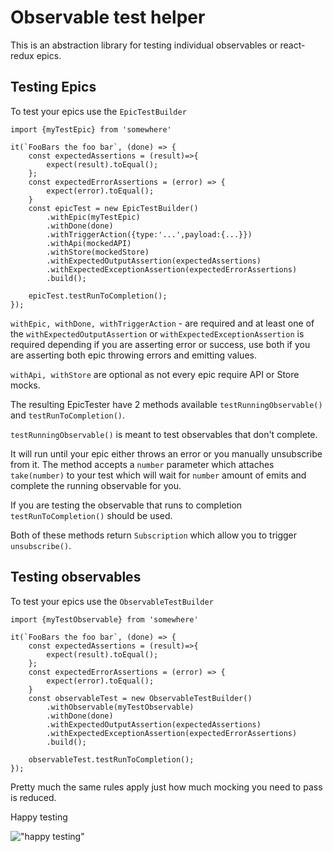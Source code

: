 # Observable test helper
This is an abstraction library for testing individual observables or react-redux epics.

## Testing Epics

To test your epics use the `EpicTestBuilder`
```
import {myTestEpic} from 'somewhere'

it(`FooBars the foo bar`, (done) => {
    const expectedAssertions = (result)=>{
        expect(result).toEqual();
    };
    const expectedErrorAssertions = (error) => {
        expect(error).toEqual();
    }
    const epicTest = new EpicTestBuilder()
        .withEpic(myTestEpic)
        .withDone(done)
        .withTriggerAction({type:'...',payload:{...}})
        .withApi(mockedAPI)
        .withStore(mockedStore)
        .withExpectedOutputAssertion(expectedAssertions)
        .withExpectedExceptionAssertion(expectedErrorAssertions)
        .build();

    epicTest.testRunToCompletion();
});
```
`withEpic, withDone, withTriggerAction` - are required and at least one of the `withExpectedOutputAssertion` or `withExpectedExceptionAssertion` is required depending if you are asserting error or success, use both if you are asserting both epic throwing errors and emitting values. 

`withApi, withStore` are optional as not every epic require API or Store mocks.

The resulting EpicTester have 2 methods available `testRunningObservable()` and `testRunToCompletion()`.
 
`testRunningObservable()` is meant to test observables that don't complete. 

It will run until your epic either throws an error or you manually unsubscribe from it. The method accepts a `number` parameter which attaches `take(number)` to your test which will wait for `number` amount of emits and complete the running observable for you.
 
 If you are testing the observable that runs to completion `testRunToCompletion()` should be used. 
 
 Both of these methods return `Subscription` which allow you to trigger `unsubscribe()`.
 

## Testing observables
To test your epics use the `ObservableTestBuilder`
```
import {myTestObservable} from 'somewhere'

it(`FooBars the foo bar`, (done) => {
    const expectedAssertions = (result)=>{
        expect(result).toEqual();
    };
    const expectedErrorAssertions = (error) => {
        expect(error).toEqual();
    }
    const observableTest = new ObservableTestBuilder()
        .withObservable(myTestObservable)
        .withDone(done)
        .withExpectedOutputAssertion(expectedAssertions)
        .withExpectedExceptionAssertion(expectedErrorAssertions)
        .build();

    observableTest.testRunToCompletion();
});
```
Pretty much the same rules apply just how much mocking you need to pass is reduced.

Happy testing

!["happy testing"](https://media.giphy.com/media/i5RWkVZzVScmY/200w.gif)

